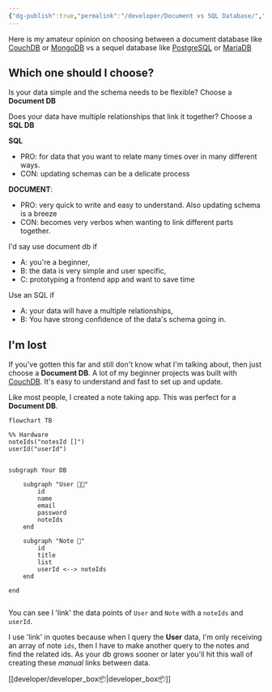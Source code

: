 ```yaml
---
{"dg-publish":true,"permalink":"/developer/Document vs SQL Database/","tags":["db","database","SQL","NoSQL"],"created":"2024-02-29T22:19:55.712-06:00","updated":"2024-06-04T15:46:07.000-05:00"}
---
```




Here is my amateur opinion on choosing between a document database like [CouchDB](https://couchdb.apache.org/) or [MongoDB](https://www.mongodb.com/) vs a sequel database like [PostgreSQL](https://www.postgresql.org/) or [MariaDB](https://mariadb.org/) 

## Which one should I choose?

Is your data simple and the schema needs to be flexible? Choose a **Document DB**

Does your data have multiple relationships that link it together? Choose a **SQL DB**

__SQL__ 
- PRO: for data that you want to relate many times over in many different ways.
- CON: updating schemas can be a delicate process 

__DOCUMENT__:
- PRO: very quick to write and easy to understand. Also updating schema is a breeze
- CON: becomes very verbos when wanting to link different parts together. 

I'd say use document db if 
- A: you're a beginner, 
- B: the data is very simple and user specific, 
- C: prototyping a frontend app and want to save time

Use an SQL if 
- A: your data will have a multiple relationships, 
- B: You have strong confidence of the data's schema going in.


## I'm lost

If you've gotten this far and still don't know what I'm talking about, then just choose a **Document DB**. A lot of my beginner projects was built with [CouchDB](https://couchdb.apache.org/). It's easy to understand and fast to set up and update. 

Like most people, I created a note taking app. This was perfect for a **Document DB**. 

```mermaid
flowchart TB

%% Hardware
noteIds("notesId []")
userId("userId")


subgraph Your DB

	subgraph "User 👨‍🦲"
		id
		name
		email
		password
		noteIds
	end
	
	subgraph "Note 📝"
		id
		title
		list
		userId <--> noteIds
	end
	
end


```

You can see I 'link' the data points of `User` and `Note` with a `noteIds` and `userId`.

I use 'link' in quotes because when I query the **User** data, I'm only receiving an array of note `ids`, then I have to make another query to the notes and find the related ids.  As your db grows sooner or later you'll hit this wall of creating these *manual* links between data. 

[[developer/developer_box📦\|developer_box📦]]